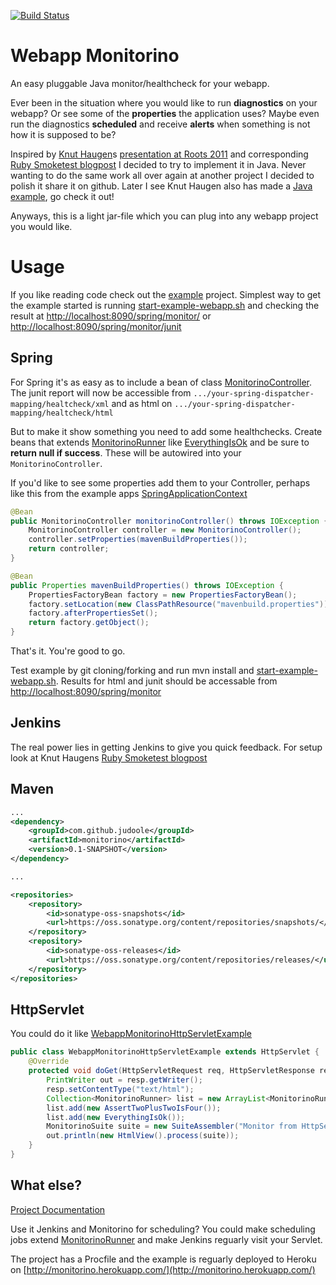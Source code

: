 [![Build Status](https://secure.travis-ci.org/judoole/monitorino.png)](http://travis-ci.org/judoole/monitorino)

Webapp Monitorino
==================

An easy pluggable Java monitor/healthcheck for your webapp.

Ever been in the situation where you would like to run **diagnostics** on your webapp? Or see some of the **properties** the application uses? Maybe even run the diagnostics **scheduled** and receive **alerts** when something is not how it is supposed to be?

Inspired by [Knut Haugen](https://github.com/knuthaug)s [presentation at Roots 2011](https://vimeo.com/24691568) and corresponding [Ruby Smoketest blogpost](http://blog.knuthaugen.no/2011/04/continuous-delivery-ii-smoketests-in-ruby-and-rails.html) I decided to try to implement it in Java. Never wanting to do the same work all over again at another project I decided to polish it share it on github. Later I see Knut Haugen also has made a [Java example](https://github.com/knuthaug/smoketest-starter-kit), go check it out!

Anyways, this is a light jar-file which you can plug into any webapp project you would like.

# Usage
If you like reading code check out the [example](https://github.com/judoole/monitorino/tree/master/example) project. Simplest way to get the example started is running [start-example-webapp.sh](https://github.com/judoole/monitorino/blob/master/start-example-webapp.sh) and checking the result at [http://localhost:8090/spring/monitor/](http://localhost:8090/spring/monitor/) or [http://localhost:8090/spring/monitor/junit](http://localhost:8090/spring/monitor/junit)

## Spring
For Spring it's as easy as to include a bean of class [MonitorinoController](https://github.com/judoole/monitorino/blob/master/source/src/main/java/com/github/judoole/monitorino/web/MonitorinoController.java).
The junit report will now be accessible from `.../your-spring-dispatcher-mapping/healtcheck/xml` and as html on `.../your-spring-dispatcher-mapping/healtcheck/html`

But to make it show something you need to add some healthchecks. Create beans that extends [MonitorinoRunner](https://github.com/judoole/monitorino/blob/master/source/src/main/java/com/github/judoole/monitorino/internal/MonitorinoRunner.java) like  [EverythingIsOk](https://github.com/judoole/monitorino/blob/master/example/src/main/java/com/github/judoole/monitorino/cases/EverythingIsOk.java) and be sure to **return null if success**. These will be autowired into your `MonitorinoController`.

If you'd like to see some properties add them to your Controller, perhaps like this from the example apps [SpringApplicationContext](https://github.com/judoole/monitorino/blob/master/example/src/main/java/com/github/judoole/monitorino/SpringApplicationContext.java)

````java
@Bean
public MonitorinoController monitorinoController() throws IOException {
    MonitorinoController controller = new MonitorinoController();
    controller.setProperties(mavenBuildProperties());
    return controller;
}

@Bean
public Properties mavenBuildProperties() throws IOException {
    PropertiesFactoryBean factory = new PropertiesFactoryBean();
    factory.setLocation(new ClassPathResource("mavenbuild.properties"));
    factory.afterPropertiesSet();
    return factory.getObject();
}
````

That's it. You're good to go.

Test example by git cloning/forking and run mvn install and [start-example-webapp.sh](https://github.com/judoole/monitorino/blob/master/start-example-webapp.sh).
Results for html and junit should be accessable from [http://localhost:8090/spring/monitor](http://localhost:8090/spring/monitor)

## Jenkins
The real power lies in getting Jenkins to give you quick feedback. For setup look at Knut Haugens [Ruby Smoketest blogpost](http://blog.knuthaugen.no/2011/04/continuous-delivery-ii-smoketests-in-ruby-and-rails.html)

## Maven 
````xml
...
<dependency>
	<groupId>com.github.judoole</groupId>
	<artifactId>monitorino</artifactId>
	<version>0.1-SNAPSHOT</version>
</dependency>

...

<repositories>
	<repository>
		<id>sonatype-oss-snapshots</id>
		<url>https://oss.sonatype.org/content/repositories/snapshots/</url>
	</repository>
	<repository>
		<id>sonatype-oss-releases</id>
		<url>https://oss.sonatype.org/content/repositories/releases/</url>
	</repository>
</repositories>
````

## HttpServlet
You could do it like [WebappMonitorinoHttpServletExample](https://github.com/judoole/monitorino/blob/master/example/src/main/java/com/github/judoole/monitorino/WebappMonitorinoHttpServletExample.java)
````java
public class WebappMonitorinoHttpServletExample extends HttpServlet {
    @Override
    protected void doGet(HttpServletRequest req, HttpServletResponse resp) throws ServletException, IOException {
        PrintWriter out = resp.getWriter();
        resp.setContentType("text/html");
        Collection<MonitorinoRunner> list = new ArrayList<MonitorinoRunner>();
        list.add(new AssertTwoPlusTwoIsFour());
        list.add(new EverythingIsOk());
        MonitorinoSuite suite = new SuiteAssembler("Monitor from HttpServlet", list, null).run();
        out.println(new HtmlView().process(suite));
    }
}
````

## What else?

[Project Documentation](http://judoole.github.com/monitorino/site/)

Use it Jenkins and Monitorino for scheduling? You could make scheduling jobs extend [MonitorinoRunner](https://github.com/judoole/monitorino/blob/master/source/src/main/java/com/github/judoole/monitorino/internal/MonitorinoRunner.java) and make Jenkins reguarly visit your Servlet.

The project has a Procfile and the example is reguarly deployed to Heroku on [http://monitorino.herokuapp.com/](http://monitorino.herokuapp.com/)